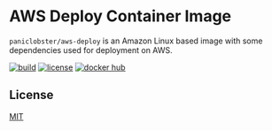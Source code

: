 # AWS Deploy Container Image

`paniclobster/aws-deploy` is an Amazon Linux based image with some
dependencies used for deployment on AWS.

[![build](https://github.com/paniclobster/docker-aws-deploy/workflows/build/badge.svg)](https://github.com/paniclobster/docker-aws-deploy/actions/)
[![license](https://img.shields.io/github/license/paniclobster/docker-aws-deploy)](https://github.com/paniclobster/docker-aws-deploy/blob/main/LICENSE.md)
[![docker hub](https://img.shields.io/docker/v/paniclobster/docker-aws-deploy?sort=semver)](https://hub.docker.com/r/paniclobster/docker-aws-deploy)

## License

[MIT](https://github.com/paniclobster/docker-aws-deploy/blob/main/LICENSE)
